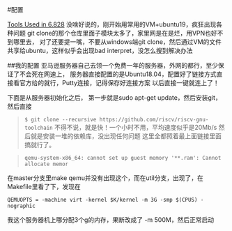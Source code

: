 #配置

[Tools Used in 6.828](https://pdos.csail.mit.edu/6.828/2019/tools.html)
没啥好说的，刚开始用常用的VM+ubuntu19，疯狂出现各种问题
git clone的那个仓库里面子模块太多了，家里网是在是烂，用VPN也好不到哪里去，
对了还要提一嘴，不要从windows端git clone，然后通过VM的文件共享给ubuntu，这样似乎会出现bad interpret，没怎么搜到解决办法

##我的配置
亚马逊服务器自己去领一个免费一年的服务器，外网的都行，至少保证了不会死在网速上，
服务器直接配置的是Ubuntu18.04，配置好了链接方式直接看官方给的就行，Putty连接，记得保存好连接方案
以后直接一键就连上了！

下面是从服务器初始化之后，
第一步就是sudo apt-get update，然后安装git，然后直接
>`$ git clone --recursive https://github.com/riscv/riscv-gnu-toolchain`
不得不说，就是快！一个小时不用，平均速度似乎是20Mb/s
然后就是安装一堆的依赖库，没出现任何问题
这里全都照着最上面链接里面搞就行了。

> `qemu-system-x86_64: cannot set up guest memory '**.ram': Cannot allocate memor`

在master分支里make qemu并没有出现这个，而在util分支，出现了，在Makefile里看了下，发现在

`QEMUOPTS = -machine virt -kernel $K/kernel -m 3G -smp $(CPUS) -nographic`

我这个服务器机上哪分配3个g的内存，果断改成了 -m 500M，然后正常启动


